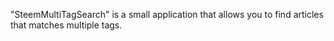 "SteemMultiTagSearch" is a small application that allows you to find articles that matches multiple tags.

